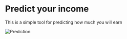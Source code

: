 # Predict your income
This is a simple tool for predicting how much you will earn

![Prediction](https://zn5akw-db3pap001.files.1drv.com/y3m0Ta7fGIA_hCLfR2CEjr-Ihsq5EbxPaSE7mId83pniNFN65YjqP-64lmvSg2QVaBIwyxZkQq04e9k4CB9pmQpMIqkAKPMrKrySn3LRyGh-plHKo1_M1JvmPSwpG1o2R3BIjgXY_oNyTGU8WV-dMs43uCevbyS9KsrTejoDgiigk4)

